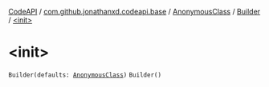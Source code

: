 [CodeAPI](../../../index.md) / [com.github.jonathanxd.codeapi.base](../../index.md) / [AnonymousClass](../index.md) / [Builder](index.md) / [&lt;init&gt;](.)

# &lt;init&gt;

`Builder(defaults: `[`AnonymousClass`](../index.md)`)`
`Builder()`